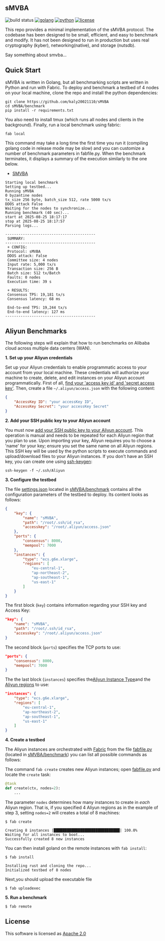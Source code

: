 ## sMVBA

![build status](https://img.shields.io/github/actions/workflow/status/asonnino/hotstuff/rust.yml?style=flat-square&logo=GitHub&logoColor=white&link=https%3A%2F%2Fgithub.com%2Fasonnino%2Fhotstuff%2Factions)
[![golang](https://img.shields.io/badge/golang-1.21.1-blue?style=flat-square&logo=golang)](https://golang.google.cn/doc/go1.21)
[![python](https://img.shields.io/badge/python-3.10-blue?style=flat-square&logo=python&logoColor=white)](https://www.python.org/downloads/release/python-31012/)
[![license](https://img.shields.io/badge/license-Apache-blue.svg?style=flat-square)](LICENSE)

This repo provides a minimal implementation of the sMVBA protocol. The codebase has been designed to be small, efficient, and easy to benchmark and modify. It has not been designed to run in production but uses real cryptography (kyber), networking(native), and storage (nutsdb).

Say something about smvba...

## Quick Start

sMVBA is written in Golang, but all benchmarking scripts are written in Python and run with Fabric. To deploy and benchmark a testbed of 4 nodes on your local machine, clone the repo and install the python dependencies:

```shell
git clone https://github.com/kaly20021110/sMVBA
cd sMVBA/benchmark
pip install -r requirements.txt
```

You also need to install tmux (which runs all nodes and clients in the background).
Finally, run a local benchmark using fabric:

```shell
fab local
```

This command may take a long time the first time you run it (compiling golang code in release mode may be slow) and you can customize a number of benchmark parameters in fabfile.py. When the benchmark terminates, it displays a summary of the execution similarly to the one below.

- [SMVBA](https://eprint.iacr.org/2022/027)
```
Starting local benchmark
Setting up testbed...
Running sMVBA
0 byzantine nodes
tx_size 256 byte, batch_size 512, rate 5000 tx/s
DDOS attack False
Waiting for the nodes to synchronize...
Running benchmark (40 sec)...
start at 2025-08-25 18:17:17
stop at 2025-08-25 18:17:57
Parsing logs...

-----------------------------------------
 SUMMARY:
-----------------------------------------
 + CONFIG:
 Protocol: sMVBA 
 DDOS attack: False 
 Committee size: 4 nodes
 Input rate: 5,000 tx/s
 Transaction size: 256 B
 Batch size: 512 tx/Batch
 Faults: 0 nodes
 Execution time: 39 s

 + RESULTS:
 Consensus TPS: 19,181 tx/s
 Consensus latency: 68 ms

 End-to-end TPS: 19,244 tx/s
 End-to-end latency: 127 ms
-----------------------------------------
```


## Aliyun Benchmarks
The following steps will explain that how to run benchmarks on Alibaba cloud across multiple data centers (WAN).

**1. Set up your Aliyun credentials**

Set up your Aliyun credentials to enable programmatic access to your account from your local machine. These credentials will authorize your machine to create, delete, and edit instances on your Aliyun account programmatically. First of all, [find your 'access key id' and 'secret access key'](https://help.aliyun.com/document_detail/268244.html). Then, create a file `~/.aliyun/access.json` with the following content:

```json
{
    "AccessKey ID": "your accessKey ID",
    "AccessKey Secret": "your accessKey Secret"
}
```

**2.  Add your SSH public key to your Aliyun account**

You must now [add your SSH public key to your Aliyun account](https://www.alibabacloud.com/help/en/yunxiao/user-guide/configure-ssh-key). This operation is manual and needs to be repeated for each Aliyun region that you plan to use. Upon importing your key, Aliyun requires you to choose a 'name' for your key; ensure you set the same name on all Aliyun regions. This SSH key will be used by the python scripts to execute commands and upload/download files to your Aliyun instances. If you don't have an SSH key, you can create one using [ssh-keygen](https://www.ssh.com/ssh/keygen/):

```
ssh-keygen -f ~/.ssh/Aliyun
```

**3. Configure the testbed**

The file [settings.json](https://github.com/kaly20021110/sMVBA/benchmark/settings.json) located in [sMVBA/benchmark](https://github.com/kaly20021110/sMVBA/benchmark) contains all the configuration parameters of the testbed to deploy. Its content looks as follows:

```json
{
    "key": {
        "name": "sMVBA",
        "path": "/root/.ssh/id_rsa",
        "accesskey": "/root/.aliyun/access.json"
    },
    "ports": {
        "consensus": 8000,
        "mempool": 7000
    },
    "instances": {
        "type": "ecs.g6e.xlarge",
        "regions": [
            "eu-central-1",
            "ap-northeast-2",
            "ap-southeast-1",
            "us-east-1"
        ]
    }
}
```

The first block (`key`) contains information regarding your SSH key and Access Key:

```json
"key": {
    "name": "sMVBA",
    "path": "/root/.ssh/id_rsa",
    "accesskey": "/root/.aliyun/access.json"
}
```

The second block (`ports`) specifies the TCP ports to use:

```json
"ports": {
    "consensus": 8000,
    "mempool": 7000
}
```

The the last block (`instances`) specifies the[Aliyun Instance Type](https://help.aliyun.com/zh/ecs/user-guide/general-purpose-instance-families)and the [Aliyun regions](https://help.aliyun.com/zh/ecs/product-overview/regions-and-zones) to use:

```json
"instances": {
    "type": "ecs.g6e.xlarge",
    "regions": [
        "eu-central-1",
        "ap-northeast-2",
        "ap-southeast-1",
        "us-east-1"
    ]
}
```

**4. Create a testbed**

The Aliyun instances are orchestrated with [Fabric](http://www.fabfile.org/) from the file [fabfile.py](https://github.com/kaly20021110/sMVBA/benchmark/fabfile.py) (located in [sMVBA/benchmark](https://github.com/kaly20021110/sMVBA/benchmark)) you can list all possible commands as follows:

The command `fab create` creates new Aliyun instances; open [fabfile.py](https://github.com/kaly20021110/sMVBA/benchmark/fabfile.py) and locate the `create` task:

```python
@task
def create(ctx, nodes=2):
    ...
```

The parameter `nodes` determines how many instances to create in *each* Aliyun region. That is, if you specified 4 Aliyun regions as in the example of step 3, setting `nodes=2` will creates a total of 8 machines:

```shell
$ fab create

Creating 8 instances |██████████████████████████████| 100.0% 
Waiting for all instances to boot...
Successfully created 8 new instances
```

You can then install goland on the remote instances with `fab install`:

```shell
$ fab install

Installing rust and cloning the repo...
Initialized testbed of 8 nodes
```

Next,you should upload the executable file

```shell
$ fab uploadexec
```

**5. Run a benchmark**

```shell
$ fab remote
```

## License
This software is licensed as [Apache 2.0](https://github.com/kaly20021110/sMVBA/LICENSE)